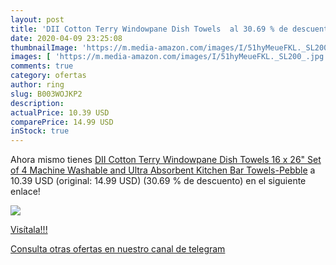 ```yaml
---
layout: post
title: 'DII Cotton Terry Windowpane Dish Towels  al 30.69 % de descuento'
date: 2020-04-09 23:25:08
thumbnailImage: 'https://m.media-amazon.com/images/I/51hyMeueFKL._SL200_.jpg'
images: [ 'https://m.media-amazon.com/images/I/51hyMeueFKL._SL200_.jpg' ]
comments: true
category: ofertas
author: ring
slug: B003WOJKP2
description:
actualPrice: 10.39 USD
comparePrice: 14.99 USD
inStock: true
---
```


Ahora mismo tienes [DII Cotton Terry Windowpane Dish Towels  16 x 26" Set of 4  Machine Washable and Ultra Absorbent Kitchen Bar Towels-Pebble](https://www.amazon.com/dp/B003WOJKP2/?tag=redken08-20) a 10.39 USD (original: 14.99 USD) (30.69 %  de descuento) en el siguiente enlace!

[![](https://m.media-amazon.com/images/I/51hyMeueFKL._SL200_.jpg)](https://www.amazon.com/dp/B003WOJKP2/?tag=redken08-20)

[Visítala!!!](https://www.amazon.com/dp/B003WOJKP2/?tag=redken08-20)

[Consulta otras ofertas en nuestro canal de telegram](https://t.me/s/ofertas25)
